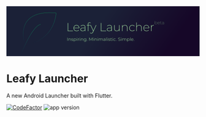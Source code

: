 <img src="./imgs/banner.svg">

# Leafy Launcher

A new Android Launcher built with Flutter.

[![CodeFactor][code-factor--badge-url]][code-factor-app-url] ![app version][app-version-img]

<!-- References -->
[code-factor--badge-url]: https://www.codefactor.io/repository/github/nivisi/leafylauncher/badge?s=12760533a8fde6261b394c1023a0e4e8e3ca6a7a
[code-factor-app-url]: https://www.codefactor.io/repository/github/nivisi/leafylauncher
[app-version-img]: https://img.shields.io/badge/version-1.1.2_beta-green
